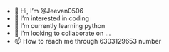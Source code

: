 - 👋 Hi, I’m @Jeevan0506
- 👀 I’m interested in coding
- 🌱 I’m currently learning python
- 💞️ I’m looking to collaborate on ...
- 📫 How to reach me through 6303129653 number 

<!---
Jeevan0506/Jeevan0506 is a ✨ special ✨ repository because its `README.md` (this file) appears on your GitHub profile.
You can click the Preview link to take a look at your changes.
--->
